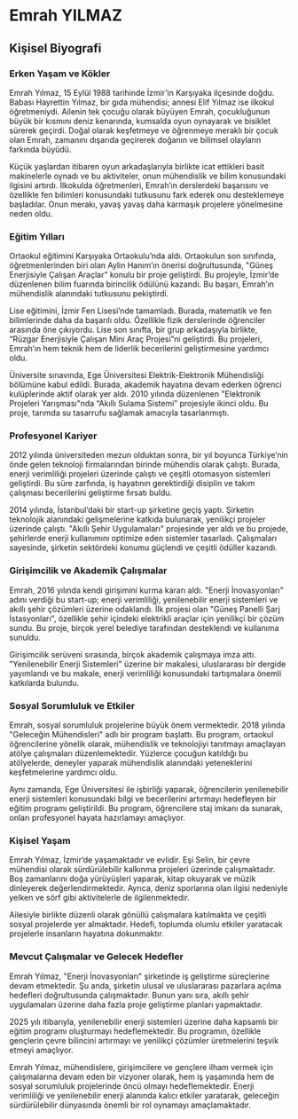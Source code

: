 # Emrah YILMAZ

## Kişisel Biyografi

### Erken Yaşam ve Kökler

Emrah Yılmaz, 15 Eylül 1988 tarihinde İzmir’in Karşıyaka ilçesinde doğdu. Babası Hayrettin Yılmaz, bir gıda mühendisi; annesi Elif Yılmaz ise ilkokul öğretmeniydi. Ailenin tek çocuğu olarak büyüyen Emrah, çocukluğunun büyük bir kısmını deniz kenarında, kumsalda oyun oynayarak ve bisiklet sürerek geçirdi. Doğal olarak keşfetmeye ve öğrenmeye meraklı bir çocuk olan Emrah, zamanını dışarıda geçirerek doğanın ve bilimsel olayların farkında büyüdü.

Küçük yaşlardan itibaren oyun arkadaşlarıyla birlikte icat ettikleri basit makinelerle oynadı ve bu aktiviteler, onun mühendislik ve bilim konusundaki ilgisini artırdı. İlkokulda öğretmenleri, Emrah’ın derslerdeki başarısını ve özellikle fen bilimleri konusundaki tutkusunu fark ederek onu desteklemeye başladılar. Onun merakı, yavaş yavaş daha karmaşık projelere yönelmesine neden oldu.

### Eğitim Yılları

Ortaokul eğitimini Karşıyaka Ortaokulu’nda aldı. Ortaokulun son sınıfında, öğretmenlerinden biri olan Aylin Hanım’ın önerisi doğrultusunda, "Güneş Enerjisiyle Çalışan Araçlar" konulu bir proje geliştirdi. Bu projeyle, İzmir’de düzenlenen bilim fuarında birincilik ödülünü kazandı. Bu başarı, Emrah’ın mühendislik alanındaki tutkusunu pekiştirdi.

Lise eğitimini, İzmir Fen Lisesi’nde tamamladı. Burada, matematik ve fen bilimlerinde daha da başarılı oldu. Özellikle fizik derslerinde öğrenciler arasında öne çıkıyordu. Lise son sınıfta, bir grup arkadaşıyla birlikte, “Rüzgar Enerjisiyle Çalışan Mini Araç Projesi”ni geliştirdi. Bu projeleri, Emrah’ın hem teknik hem de liderlik becerilerini geliştirmesine yardımcı oldu.

Üniversite sınavında, Ege Üniversitesi Elektrik-Elektronik Mühendisliği bölümüne kabul edildi. Burada, akademik hayatına devam ederken öğrenci kulüplerinde aktif olarak yer aldı. 2010 yılında düzenlenen "Elektronik Projeleri Yarışması"nda “Akıllı Sulama Sistemi” projesiyle ikinci oldu. Bu proje, tarımda su tasarrufu sağlamak amacıyla tasarlanmıştı.

### Profesyonel Kariyer

2012 yılında üniversiteden mezun olduktan sonra, bir yıl boyunca Türkiye’nin önde gelen teknoloji firmalarından birinde mühendis olarak çalıştı. Burada, enerji verimliliği projeleri üzerinde çalıştı ve çeşitli otomasyon sistemleri geliştirdi. Bu süre zarfında, iş hayatının gerektirdiği disiplin ve takım çalışması becerilerini geliştirme fırsatı buldu.

2014 yılında, İstanbul’daki bir start-up şirketine geçiş yaptı. Şirketin teknolojik alanındaki gelişmelerine katkıda bulunarak, yenilikçi projeler üzerinde çalıştı. "Akıllı Şehir Uygulamaları" projesinde yer aldı ve bu projede, şehirlerde enerji kullanımını optimize eden sistemler tasarladı. Çalışmaları sayesinde, şirketin sektördeki konumu güçlendi ve çeşitli ödüller kazandı.

### Girişimcilik ve Akademik Çalışmalar

Emrah, 2016 yılında kendi girişimini kurma kararı aldı. "Enerji İnovasyonları" adını verdiği bu start-up; enerji verimliliği, yenilenebilir enerji sistemleri ve akıllı şehir çözümleri üzerine odaklandı. İlk projesi olan "Güneş Panelli Şarj İstasyonları", özellikle şehir içindeki elektrikli araçlar için yenilikçi bir çözüm sundu. Bu proje, birçok yerel belediye tarafından desteklendi ve kullanıma sunuldu.

Girişimcilik serüveni sırasında, birçok akademik çalışmaya imza attı. "Yenilenebilir Enerji Sistemleri" üzerine bir makalesi, uluslararası bir dergide yayımlandı ve bu makale, enerji verimliliği konusundaki tartışmalara önemli katkılarda bulundu.

### Sosyal Sorumluluk ve Etkiler

Emrah, sosyal sorumluluk projelerine büyük önem vermektedir. 2018 yılında "Geleceğin Mühendisleri" adlı bir program başlattı. Bu program, ortaokul öğrencilerine yönelik olarak, mühendislik ve teknolojiyi tanıtmayı amaçlayan atölye çalışmaları düzenlemektedir. Yüzlerce çocuğun katıldığı bu atölyelerde, deneyler yaparak mühendislik alanındaki yeteneklerini keşfetmelerine yardımcı oldu.

Aynı zamanda, Ege Üniversitesi ile işbirliği yaparak, öğrencilerin yenilenebilir enerji sistemleri konusundaki bilgi ve becerilerini artırmayı hedefleyen bir eğitim programı geliştirildi. Bu program, öğrencilere staj imkanı da sunarak, onları profesyonel hayata hazırlamayı amaçlıyor.

### Kişisel Yaşam

Emrah Yılmaz, İzmir’de yaşamaktadır ve evlidir. Eşi Selin, bir çevre mühendisi olarak sürdürülebilir kalkınma projeleri üzerinde çalışmaktadır. Boş zamanlarını doğa yürüyüşleri yaparak, kitap okuyarak ve müzik dinleyerek değerlendirmektedir. Ayrıca, deniz sporlarına olan ilgisi nedeniyle yelken ve sörf gibi aktivitelerle de ilgilenmektedir.

Ailesiyle birlikte düzenli olarak gönüllü çalışmalara katılmakta ve çeşitli sosyal projelerde yer almaktadır. Hedefi, toplumda olumlu etkiler yaratacak projelerle insanların hayatına dokunmaktır.

### Mevcut Çalışmalar ve Gelecek Hedefler

Emrah Yılmaz, "Enerji İnovasyonları" şirketinde iş geliştirme süreçlerine devam etmektedir. Şu anda, şirketin ulusal ve uluslararası pazarlara açılma hedefleri doğrultusunda çalışmaktadır. Bunun yanı sıra, akıllı şehir uygulamaları üzerine daha fazla proje geliştirme planları yapmaktadır.

2025 yılı itibarıyla, yenilenebilir enerji sistemleri üzerine daha kapsamlı bir eğitim programı oluşturmayı hedeflemektedir. Bu programın, özellikle gençlerin çevre bilincini artırmayı ve yenilikçi çözümler üretmelerini teşvik etmeyi amaçlıyor.

Emrah Yılmaz, mühendislere, girişimcilere ve gençlere ilham vermek için çalışmalarına devam eden bir vizyoner olarak, hem iş yaşamında hem de sosyal sorumluluk projelerinde öncü olmayı hedeflemektedir. Enerji verimliliği ve yenilenebilir enerji alanında kalıcı etkiler yaratarak, geleceğin sürdürülebilir dünyasında önemli bir rol oynamayı amaçlamaktadır.